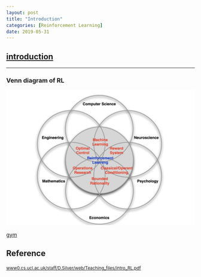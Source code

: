 ```yaml
---
layout: post
title: "Introduction"
categories: [Reinforcement Learning]
date: 2019-05-31
---
```


## [introduction](/assets/intro_RL.pdf)

---

<h3>Venn diagram of RL</h3>

![VenndiagramRL](/assets/20190531094911.jpg)

[gym](https://gym.openai.com/)






<h2>Reference</h2>

<small>[www0.cs.ucl.ac.uk/staff/D.Silver/web/Teaching_files/intro_RL.pdf](http://www0.cs.ucl.ac.uk/staff/D.Silver/web/Teaching_files/intro_RL.pdf)</small>
